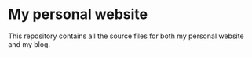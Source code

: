 # My personal website

This repository contains all the source files for both my personal website and my blog.

